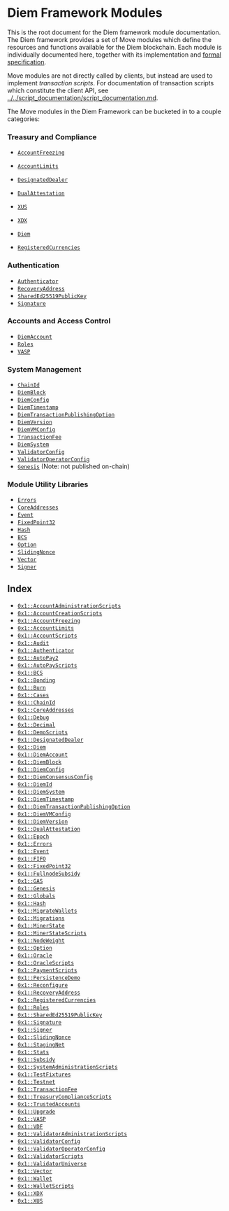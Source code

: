 
<a name="@Diem_Framework_Modules_0"></a>

# Diem Framework Modules


This is the root document for the Diem framework module documentation. The Diem framework provides a set of Move
modules which define the resources and functions available for the Diem blockchain. Each module is individually
documented here, together with its implementation and
[formal specification](../../script_documentation/spec_documentation.md).

Move modules are not directly called by clients, but instead are used to implement *transaction scripts*.
For documentation of transaction scripts which constitute the client API, see
[../../script_documentation/script_documentation.md](../../script_documentation/script_documentation.md).

The Move modules in the Diem Framework can be bucketed in to a couple categories:


<a name="@Treasury_and_Compliance_1"></a>

### Treasury and Compliance

* <code><a href="AccountFreezing.md#0x1_AccountFreezing">AccountFreezing</a></code>
* <code><a href="AccountLimits.md#0x1_AccountLimits">AccountLimits</a></code>
* <code><a href="DesignatedDealer.md#0x1_DesignatedDealer">DesignatedDealer</a></code>
* <code><a href="DualAttestation.md#0x1_DualAttestation">DualAttestation</a></code>

* <code><a href="XUS.md#0x1_XUS">XUS</a></code>
* <code><a href="XDX.md#0x1_XDX">XDX</a></code>
* <code><a href="Diem.md#0x1_Diem">Diem</a></code>
* <code><a href="RegisteredCurrencies.md#0x1_RegisteredCurrencies">RegisteredCurrencies</a></code>


<a name="@Authentication_2"></a>

### Authentication

* <code><a href="Authenticator.md#0x1_Authenticator">Authenticator</a></code>
* <code><a href="RecoveryAddress.md#0x1_RecoveryAddress">RecoveryAddress</a></code>
* <code><a href="SharedEd25519PublicKey.md#0x1_SharedEd25519PublicKey">SharedEd25519PublicKey</a></code>
* <code><a href="Signature.md#0x1_Signature">Signature</a></code>


<a name="@Accounts_and_Access_Control_3"></a>

### Accounts and Access Control

* <code><a href="DiemAccount.md#0x1_DiemAccount">DiemAccount</a></code>
* <code><a href="Roles.md#0x1_Roles">Roles</a></code>
* <code><a href="VASP.md#0x1_VASP">VASP</a></code>


<a name="@System_Management_4"></a>

### System Management

* <code><a href="ChainId.md#0x1_ChainId">ChainId</a></code>
* <code><a href="DiemBlock.md#0x1_DiemBlock">DiemBlock</a></code>
* <code><a href="DiemConfig.md#0x1_DiemConfig">DiemConfig</a></code>
* <code><a href="DiemTimestamp.md#0x1_DiemTimestamp">DiemTimestamp</a></code>
* <code><a href="DiemTransactionPublishingOption.md#0x1_DiemTransactionPublishingOption">DiemTransactionPublishingOption</a></code>
* <code><a href="DiemVersion.md#0x1_DiemVersion">DiemVersion</a></code>
* <code><a href="DiemVMConfig.md#0x1_DiemVMConfig">DiemVMConfig</a></code>
* <code><a href="TransactionFee.md#0x1_TransactionFee">TransactionFee</a></code>
* <code><a href="DiemSystem.md#0x1_DiemSystem">DiemSystem</a></code>
* <code><a href="ValidatorConfig.md#0x1_ValidatorConfig">ValidatorConfig</a></code>
* <code><a href="ValidatorOperatorConfig.md#0x1_ValidatorOperatorConfig">ValidatorOperatorConfig</a></code>
* <code><a href="Genesis.md#0x1_Genesis">Genesis</a></code> (Note: not published on-chain)


<a name="@Module_Utility_Libraries_5"></a>

### Module Utility Libraries

* <code><a href="../../../../../../move-stdlib/docs/Errors.md#0x1_Errors">Errors</a></code>
* <code><a href="CoreAddresses.md#0x1_CoreAddresses">CoreAddresses</a></code>
* <code><a href="../../../../../../move-stdlib/docs/Event.md#0x1_Event">Event</a></code>
* <code><a href="../../../../../../move-stdlib/docs/FixedPoint32.md#0x1_FixedPoint32">FixedPoint32</a></code>
* <code><a href="../../../../../../move-stdlib/docs/Hash.md#0x1_Hash">Hash</a></code>
* <code><a href="../../../../../../move-stdlib/docs/BCS.md#0x1_BCS">BCS</a></code>
* <code><a href="../../../../../../move-stdlib/docs/Option.md#0x1_Option">Option</a></code>
* <code><a href="SlidingNonce.md#0x1_SlidingNonce">SlidingNonce</a></code>
* <code><a href="../../../../../../move-stdlib/docs/Vector.md#0x1_Vector">Vector</a></code>
* <code><a href="../../../../../../move-stdlib/docs/Signer.md#0x1_Signer">Signer</a></code>


<a name="@Index_6"></a>

## Index


-  [`0x1::AccountAdministrationScripts`](AccountAdministrationScripts.md#0x1_AccountAdministrationScripts)
-  [`0x1::AccountCreationScripts`](AccountCreationScripts.md#0x1_AccountCreationScripts)
-  [`0x1::AccountFreezing`](AccountFreezing.md#0x1_AccountFreezing)
-  [`0x1::AccountLimits`](AccountLimits.md#0x1_AccountLimits)
-  [`0x1::AccountScripts`](ol_account.md#0x1_AccountScripts)
-  [`0x1::Audit`](Audit.md#0x1_Audit)
-  [`0x1::Authenticator`](Authenticator.md#0x1_Authenticator)
-  [`0x1::AutoPay2`](AutoPay.md#0x1_AutoPay2)
-  [`0x1::AutoPayScripts`](ol_autopay.md#0x1_AutoPayScripts)
-  [`0x1::BCS`](../../../../../../move-stdlib/docs/BCS.md#0x1_BCS)
-  [`0x1::Bonding`](Demo_Bonding.md#0x1_Bonding)
-  [`0x1::Burn`](Burn.md#0x1_Burn)
-  [`0x1::Cases`](Cases.md#0x1_Cases)
-  [`0x1::ChainId`](ChainId.md#0x1_ChainId)
-  [`0x1::CoreAddresses`](CoreAddresses.md#0x1_CoreAddresses)
-  [`0x1::Debug`](Debug.md#0x1_Debug)
-  [`0x1::Decimal`](Decimal.md#0x1_Decimal)
-  [`0x1::DemoScripts`](ol_demo_e2e.md#0x1_DemoScripts)
-  [`0x1::DesignatedDealer`](DesignatedDealer.md#0x1_DesignatedDealer)
-  [`0x1::Diem`](Diem.md#0x1_Diem)
-  [`0x1::DiemAccount`](DiemAccount.md#0x1_DiemAccount)
-  [`0x1::DiemBlock`](DiemBlock.md#0x1_DiemBlock)
-  [`0x1::DiemConfig`](DiemConfig.md#0x1_DiemConfig)
-  [`0x1::DiemConsensusConfig`](DiemConsensusConfig.md#0x1_DiemConsensusConfig)
-  [`0x1::DiemId`](DiemId.md#0x1_DiemId)
-  [`0x1::DiemSystem`](DiemSystem.md#0x1_DiemSystem)
-  [`0x1::DiemTimestamp`](DiemTimestamp.md#0x1_DiemTimestamp)
-  [`0x1::DiemTransactionPublishingOption`](DiemTransactionPublishingOption.md#0x1_DiemTransactionPublishingOption)
-  [`0x1::DiemVMConfig`](DiemVMConfig.md#0x1_DiemVMConfig)
-  [`0x1::DiemVersion`](DiemVersion.md#0x1_DiemVersion)
-  [`0x1::DualAttestation`](DualAttestation.md#0x1_DualAttestation)
-  [`0x1::Epoch`](Epoch.md#0x1_Epoch)
-  [`0x1::Errors`](../../../../../../move-stdlib/docs/Errors.md#0x1_Errors)
-  [`0x1::Event`](../../../../../../move-stdlib/docs/Event.md#0x1_Event)
-  [`0x1::FIFO`](FIFO.md#0x1_FIFO)
-  [`0x1::FixedPoint32`](../../../../../../move-stdlib/docs/FixedPoint32.md#0x1_FixedPoint32)
-  [`0x1::FullnodeSubsidy`](FullnodeSubsidy.md#0x1_FullnodeSubsidy)
-  [`0x1::GAS`](GAS.md#0x1_GAS)
-  [`0x1::Genesis`](Genesis.md#0x1_Genesis)
-  [`0x1::Globals`](Globals.md#0x1_Globals)
-  [`0x1::Hash`](../../../../../../move-stdlib/docs/Hash.md#0x1_Hash)
-  [`0x1::MigrateWallets`](Migrations.md#0x1_MigrateWallets)
-  [`0x1::Migrations`](Migrations.md#0x1_Migrations)
-  [`0x1::MinerState`](MinerState.md#0x1_MinerState)
-  [`0x1::MinerStateScripts`](ol_miner_state.md#0x1_MinerStateScripts)
-  [`0x1::NodeWeight`](NodeWeight.md#0x1_NodeWeight)
-  [`0x1::Option`](../../../../../../move-stdlib/docs/Option.md#0x1_Option)
-  [`0x1::Oracle`](Oracle.md#0x1_Oracle)
-  [`0x1::OracleScripts`](ol_oracle.md#0x1_OracleScripts)
-  [`0x1::PaymentScripts`](PaymentScripts.md#0x1_PaymentScripts)
-  [`0x1::PersistenceDemo`](Demos.md#0x1_PersistenceDemo)
-  [`0x1::Reconfigure`](Reconfigure.md#0x1_Reconfigure)
-  [`0x1::RecoveryAddress`](RecoveryAddress.md#0x1_RecoveryAddress)
-  [`0x1::RegisteredCurrencies`](RegisteredCurrencies.md#0x1_RegisteredCurrencies)
-  [`0x1::Roles`](Roles.md#0x1_Roles)
-  [`0x1::SharedEd25519PublicKey`](SharedEd25519PublicKey.md#0x1_SharedEd25519PublicKey)
-  [`0x1::Signature`](Signature.md#0x1_Signature)
-  [`0x1::Signer`](../../../../../../move-stdlib/docs/Signer.md#0x1_Signer)
-  [`0x1::SlidingNonce`](SlidingNonce.md#0x1_SlidingNonce)
-  [`0x1::StagingNet`](Testnet.md#0x1_StagingNet)
-  [`0x1::Stats`](Stats.md#0x1_Stats)
-  [`0x1::Subsidy`](Subsidy.md#0x1_Subsidy)
-  [`0x1::SystemAdministrationScripts`](SystemAdministrationScripts.md#0x1_SystemAdministrationScripts)
-  [`0x1::TestFixtures`](TestFixtures.md#0x1_TestFixtures)
-  [`0x1::Testnet`](Testnet.md#0x1_Testnet)
-  [`0x1::TransactionFee`](TransactionFee.md#0x1_TransactionFee)
-  [`0x1::TreasuryComplianceScripts`](TreasuryComplianceScripts.md#0x1_TreasuryComplianceScripts)
-  [`0x1::TrustedAccounts`](TrustedAccounts.md#0x1_TrustedAccounts)
-  [`0x1::Upgrade`](Upgrade.md#0x1_Upgrade)
-  [`0x1::VASP`](VASP.md#0x1_VASP)
-  [`0x1::VDF`](VDF.md#0x1_VDF)
-  [`0x1::ValidatorAdministrationScripts`](ValidatorAdministrationScripts.md#0x1_ValidatorAdministrationScripts)
-  [`0x1::ValidatorConfig`](ValidatorConfig.md#0x1_ValidatorConfig)
-  [`0x1::ValidatorOperatorConfig`](ValidatorOperatorConfig.md#0x1_ValidatorOperatorConfig)
-  [`0x1::ValidatorScripts`](ol_validator.md#0x1_ValidatorScripts)
-  [`0x1::ValidatorUniverse`](ValidatorUniverse.md#0x1_ValidatorUniverse)
-  [`0x1::Vector`](../../../../../../move-stdlib/docs/Vector.md#0x1_Vector)
-  [`0x1::Wallet`](Wallet.md#0x1_Wallet)
-  [`0x1::WalletScripts`](ol_wallet.md#0x1_WalletScripts)
-  [`0x1::XDX`](XDX.md#0x1_XDX)
-  [`0x1::XUS`](XUS.md#0x1_XUS)


[//]: # ("File containing references which can be used from documentation")
[ACCESS_CONTROL]: https://github.com/diem/dip/blob/main/dips/dip-2.md
[ROLE]: https://github.com/diem/dip/blob/main/dips/dip-2.md#roles
[PERMISSION]: https://github.com/diem/dip/blob/main/dips/dip-2.md#permissions
